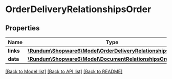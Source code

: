 # OrderDeliveryRelationshipsOrder

## Properties
Name | Type | Description | Notes
------------ | ------------- | ------------- | -------------
**links** | [**\Rundum\Shopware6\Model\OrderDeliveryRelationshipsOrderLinks**](OrderDeliveryRelationshipsOrderLinks.md) |  | [optional] 
**data** | [**\Rundum\Shopware6\Model\DocumentRelationshipsOrderData**](DocumentRelationshipsOrderData.md) |  | [optional] 

[[Back to Model list]](../../README.md#documentation-for-models) [[Back to API list]](../../README.md#documentation-for-api-endpoints) [[Back to README]](../../README.md)

